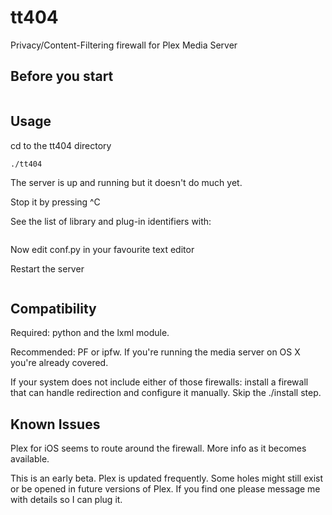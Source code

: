 tt404
===============

Privacy/Content-Filtering firewall for Plex Media Server

Before you start
----------------
```easy_install lxml
```

Usage
-----
cd to the tt404 directory
```./install
./tt404
```

The server is up and running but it doesn't do much yet.

Stop it by pressing ^C

See the list of library and plug-in identifiers with:
```./lspms
```

Now edit conf.py in your favourite text editor

Restart the server
```./tt404
```

Compatibility
-------------
Required: python and the lxml module.

Recommended: PF or ipfw. If you're running the media server on OS X you're already covered.

If your system does not include either of those firewalls: install a firewall that can handle redirection and configure it manually. Skip the ./install step.

Known Issues
------------
Plex for iOS seems to route around the firewall. More info as it becomes available.

This is an early beta. Plex is updated frequently. Some holes might still exist or be opened in future versions of Plex. If you find one please message me with details so I can plug it.
